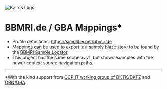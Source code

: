![Kairos Logo](https://kairos.de/wp-content/uploads/2023/11/bildschirm_KAIROS_RGB_einfach-e1699976791799.png "Kairos Logo")

BBMRI.de / GBA Mappings*
======================

* Profile definitions: https://simplifier.net/bbmri.de
* Mappings can be used to export to a [samply blaze](https://github.com/samply/blaze) store
  to be found by the [BBMRI Sample Locator](https://samplelocator.bbmri.de) 
* This project has the same scope as v1, but shows examples with the newer context source navigation paths.

---
*With the kind support from  [CCP IT working group of DKTK/DKFZ](https://dktk.dkfz.de/en/clinical-platform/working-groups-partners/ccp-it)
and [GBN/GBA](https://www.bbmri.de/).
